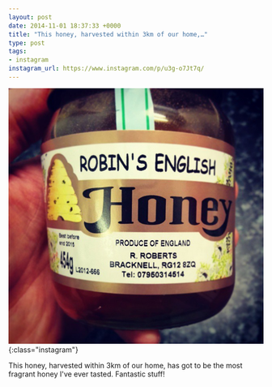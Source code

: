 ```yaml
---
layout: post
date: 2014-11-01 18:37:33 +0000
title: "This honey, harvested within 3km of our home,…"
type: post
tags:
- instagram
instagram_url: https://www.instagram.com/p/u3g-o7Jt7q/
---
```


![Instagram - u3g-o7Jt7q](/assets/u3g-o7Jt7q.jpg){:class="instagram"}

This honey, harvested within 3km of our home, has got to be the most fragrant honey I've ever tasted. Fantastic stuff!
